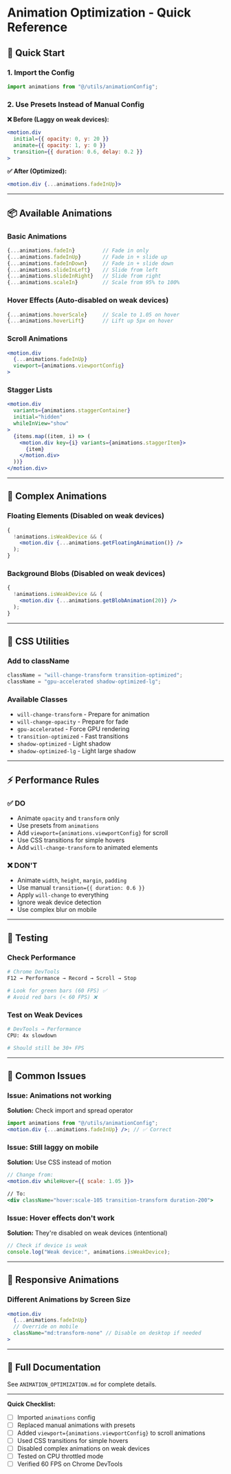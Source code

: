 # Animation Optimization - Quick Reference

## 🎯 Quick Start

### 1. Import the Config

```jsx
import animations from "@/utils/animationConfig";
```

### 2. Use Presets Instead of Manual Config

**❌ Before (Laggy on weak devices):**

```jsx
<motion.div
  initial={{ opacity: 0, y: 20 }}
  animate={{ opacity: 1, y: 0 }}
  transition={{ duration: 0.6, delay: 0.2 }}
>
```

**✅ After (Optimized):**

```jsx
<motion.div {...animations.fadeInUp}>
```

---

## 📦 Available Animations

### Basic Animations

```jsx
{...animations.fadeIn}         // Fade in only
{...animations.fadeInUp}       // Fade in + slide up
{...animations.fadeInDown}     // Fade in + slide down
{...animations.slideInLeft}    // Slide from left
{...animations.slideInRight}   // Slide from right
{...animations.scaleIn}        // Scale from 95% to 100%
```

### Hover Effects (Auto-disabled on weak devices)

```jsx
{...animations.hoverScale}     // Scale to 1.05 on hover
{...animations.hoverLift}      // Lift up 5px on hover
```

### Scroll Animations

```jsx
<motion.div
  {...animations.fadeInUp}
  viewport={animations.viewportConfig}
>
```

### Stagger Lists

```jsx
<motion.div
  variants={animations.staggerContainer}
  initial="hidden"
  whileInView="show"
>
  {items.map((item, i) => (
    <motion.div key={i} variants={animations.staggerItem}>
      {item}
    </motion.div>
  ))}
</motion.div>
```

---

## 🔧 Complex Animations

### Floating Elements (Disabled on weak devices)

```jsx
{
  !animations.isWeakDevice && (
    <motion.div {...animations.getFloatingAnimation()} />
  );
}
```

### Background Blobs (Disabled on weak devices)

```jsx
{
  !animations.isWeakDevice && (
    <motion.div {...animations.getBlobAnimation(20)} />
  );
}
```

---

## 🎨 CSS Utilities

### Add to className

```jsx
className = "will-change-transform transition-optimized";
className = "gpu-accelerated shadow-optimized-lg";
```

### Available Classes

- `will-change-transform` - Prepare for animation
- `will-change-opacity` - Prepare for fade
- `gpu-accelerated` - Force GPU rendering
- `transition-optimized` - Fast transitions
- `shadow-optimized` - Light shadow
- `shadow-optimized-lg` - Light large shadow

---

## ⚡ Performance Rules

### ✅ DO

- Animate `opacity` and `transform` only
- Use presets from `animations`
- Add `viewport={animations.viewportConfig}` for scroll
- Use CSS transitions for simple hovers
- Add `will-change-transform` to animated elements

### ❌ DON'T

- Animate `width`, `height`, `margin`, `padding`
- Use manual `transition={{ duration: 0.6 }}`
- Apply `will-change` to everything
- Ignore weak device detection
- Use complex blur on mobile

---

## 🧪 Testing

### Check Performance

```bash
# Chrome DevTools
F12 → Performance → Record → Scroll → Stop

# Look for green bars (60 FPS) ✅
# Avoid red bars (< 60 FPS) ❌
```

### Test on Weak Devices

```bash
# DevTools → Performance
CPU: 4x slowdown

# Should still be 30+ FPS
```

---

## 🐛 Common Issues

### Issue: Animations not working

**Solution:** Check import and spread operator

```jsx
import animations from "@/utils/animationConfig";
<motion.div {...animations.fadeInUp} />; // ✅ Correct
```

### Issue: Still laggy on mobile

**Solution:** Use CSS instead of motion

```jsx
// Change from:
<motion.div whileHover={{ scale: 1.05 }}>

// To:
<div className="hover:scale-105 transition-transform duration-200">
```

### Issue: Hover effects don't work

**Solution:** They're disabled on weak devices (intentional)

```jsx
// Check if device is weak
console.log("Weak device:", animations.isWeakDevice);
```

---

## 📱 Responsive Animations

### Different Animations by Screen Size

```jsx
<motion.div
  {...animations.fadeInUp}
  // Override on mobile
  className="md:transform-none" // Disable on desktop if needed
>
```

---

## 🔗 Full Documentation

See `ANIMATION_OPTIMIZATION.md` for complete details.

---

**Quick Checklist:**

- [ ] Imported `animations` config
- [ ] Replaced manual animations with presets
- [ ] Added `viewport={animations.viewportConfig}` to scroll animations
- [ ] Used CSS transitions for simple hovers
- [ ] Disabled complex animations on weak devices
- [ ] Tested on CPU throttled mode
- [ ] Verified 60 FPS on Chrome DevTools
